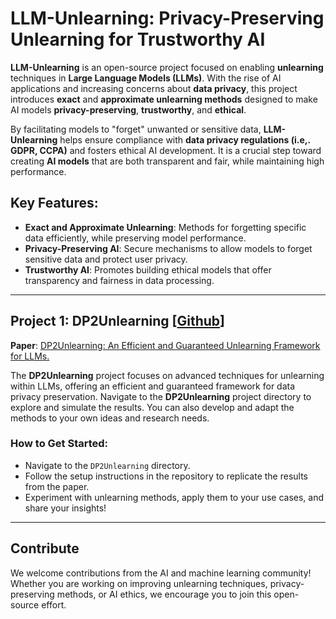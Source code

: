 # LLM-Unlearning: Privacy-Preserving Unlearning for Trustworthy AI

**LLM-Unlearning** is an open-source project focused on enabling **unlearning** techniques in **Large Language Models (LLMs)**. With the rise of AI applications and increasing concerns about **data privacy**, this project introduces **exact** and **approximate unlearning methods** designed to make AI models **privacy-preserving**, **trustworthy**, and **ethical**. 

By facilitating models to "forget" unwanted or sensitive data, **LLM-Unlearning** helps ensure compliance with **data privacy regulations (i.e,. GDPR, CCPA)** and fosters ethical AI development. It is a crucial step toward creating **AI models** that are both transparent and fair, while maintaining high performance.

## Key Features:
- **Exact and Approximate Unlearning**: Methods for forgetting specific data efficiently, while preserving model performance.
- **Privacy-Preserving AI**: Secure mechanisms to allow models to forget sensitive data and protect user privacy.
- **Trustworthy AI**: Promotes building ethical models that offer transparency and fairness in data processing.

---

## Project 1: DP2Unlearning [<a href="https://github.com/tamimalmahmud/LLM-Unlearning/tree/main/DP2Unlearning">Github</a>]

**Paper**: [DP2Unlearning: An Efficient and Guaranteed Unlearning Framework for LLMs.](https://papers.ssrn.com/sol3/papers.cfm?abstract_id=5217160)

The **DP2Unlearning** project focuses on advanced techniques for unlearning within LLMs, offering an efficient and guaranteed framework for data privacy preservation. Navigate to the **DP2Unlearning** project directory to explore and simulate the results. You can also develop and adapt the methods to your own ideas and research needs.

### How to Get Started:
- Navigate to the `DP2Unlearning` directory. 
- Follow the setup instructions in the repository to replicate the results from the paper.
- Experiment with unlearning methods, apply them to your use cases, and share your insights!

---

## Contribute

We welcome contributions from the AI and machine learning community! Whether you are working on improving unlearning techniques, privacy-preserving methods, or AI ethics, we encourage you to join this open-source effort. 
